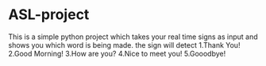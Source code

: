 # ASL-project
This is a simple python project which takes your real time signs as input and shows you which word is being made.
the sign will detect
1.Thank You!
2.Good Morning!
3.How are you?
4.Nice to meet you!
5.Gooodbye!
